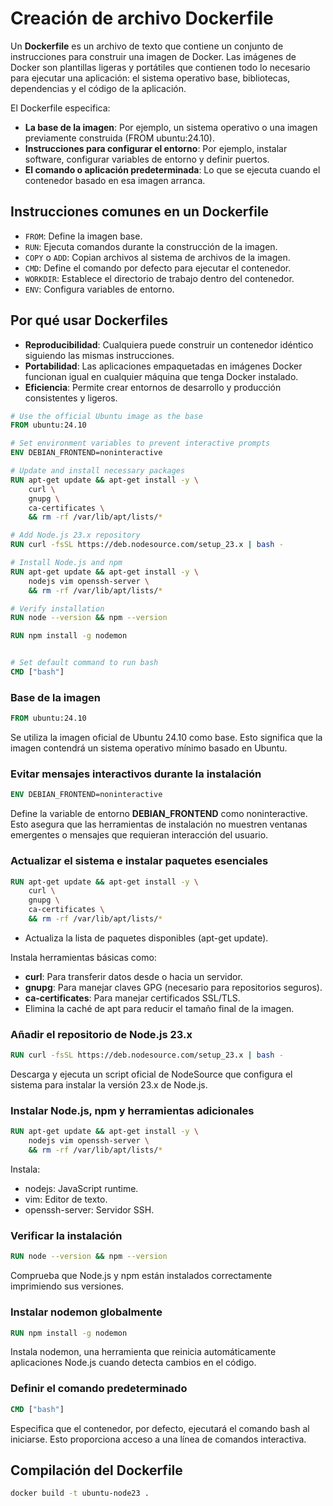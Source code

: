 # Creación de archivo Dockerfile

Un **Dockerfile** es un archivo de texto que contiene un conjunto de instrucciones para construir una imagen de Docker. 
Las imágenes de Docker son plantillas ligeras y portátiles que contienen todo lo necesario para ejecutar una aplicación: el sistema operativo base, bibliotecas, dependencias y el código de la aplicación.

El Dockerfile especifica:

* **La base de la imagen**: Por ejemplo, un sistema operativo o una imagen previamente construida (FROM ubuntu:24.10).
* **Instrucciones para configurar el entorno**: Por ejemplo, instalar software, configurar variables de entorno y definir puertos.
* **El comando o aplicación predeterminada**: Lo que se ejecuta cuando el contenedor basado en esa imagen arranca.


## Instrucciones comunes en un Dockerfile
* `FROM`: Define la imagen base.
* `RUN`: Ejecuta comandos durante la construcción de la imagen.
* `COPY` o `ADD`: Copian archivos al sistema de archivos de la imagen.
* `CMD`: Define el comando por defecto para ejecutar el contenedor.
* `WORKDIR`: Establece el directorio de trabajo dentro del contenedor.
* `ENV`: Configura variables de entorno.


##  Por qué usar Dockerfiles
* **Reproducibilidad**: Cualquiera puede construir un contenedor idéntico siguiendo las mismas instrucciones.
* **Portabilidad**: Las aplicaciones empaquetadas en imágenes Docker funcionan igual en cualquier máquina que tenga Docker instalado.
* **Eficiencia**: Permite crear entornos de desarrollo y producción consistentes y ligeros.

```Dockerfile
# Use the official Ubuntu image as the base
FROM ubuntu:24.10

# Set environment variables to prevent interactive prompts
ENV DEBIAN_FRONTEND=noninteractive

# Update and install necessary packages
RUN apt-get update && apt-get install -y \
    curl \
    gnupg \
    ca-certificates \
    && rm -rf /var/lib/apt/lists/*

# Add Node.js 23.x repository
RUN curl -fsSL https://deb.nodesource.com/setup_23.x | bash -

# Install Node.js and npm
RUN apt-get update && apt-get install -y \
    nodejs vim openssh-server \
    && rm -rf /var/lib/apt/lists/*

# Verify installation
RUN node --version && npm --version

RUN npm install -g nodemon


# Set default command to run bash
CMD ["bash"]
```

### Base de la imagen
```Dockerfile
FROM ubuntu:24.10
```

Se utiliza la imagen oficial de Ubuntu 24.10 como base. 
Esto significa que la imagen contendrá un sistema operativo mínimo basado en Ubuntu.

### Evitar mensajes interactivos durante la instalación
```Dockerfile
ENV DEBIAN_FRONTEND=noninteractive
```

Define la variable de entorno **DEBIAN_FRONTEND** como noninteractive.
Esto asegura que las herramientas de instalación no muestren ventanas emergentes o mensajes que requieran interacción del usuario.


### Actualizar el sistema e instalar paquetes esenciales

```Dockerfile
RUN apt-get update && apt-get install -y \
    curl \
    gnupg \
    ca-certificates \
    && rm -rf /var/lib/apt/lists/*
```
* Actualiza la lista de paquetes disponibles (apt-get update).

Instala herramientas básicas como:
* **curl**: Para transferir datos desde o hacia un servidor.
* **gnupg**: Para manejar claves GPG (necesario para repositorios seguros).
* **ca-certificates**: Para manejar certificados SSL/TLS.
* Elimina la caché de apt para reducir el tamaño final de la imagen.



### Añadir el repositorio de Node.js 23.x
```Dockerfile
RUN curl -fsSL https://deb.nodesource.com/setup_23.x | bash -
```
Descarga y ejecuta un script oficial de NodeSource que configura el sistema para instalar la versión 23.x de Node.js.



### Instalar Node.js, npm y herramientas adicionales
```Dockerfile
RUN apt-get update && apt-get install -y \
    nodejs vim openssh-server \
    && rm -rf /var/lib/apt/lists/*
```
Instala:
* nodejs: JavaScript runtime.
* vim: Editor de texto.
* openssh-server: Servidor SSH.

### Verificar la instalación
```Dockerfile
RUN node --version && npm --version
```
Comprueba que Node.js y npm están instalados correctamente imprimiendo sus versiones.

### Instalar nodemon globalmente
```Dockerfile
RUN npm install -g nodemon
```

Instala nodemon, una herramienta que reinicia automáticamente aplicaciones Node.js cuando detecta cambios en el código.


### Definir el comando predeterminado
```Dockerfile
CMD ["bash"]
```

Especifica que el contenedor, por defecto, ejecutará el comando bash al iniciarse.
Esto proporciona acceso a una línea de comandos interactiva.


## Compilación del Dockerfile

```bash
docker build -t ubuntu-node23 .
```

